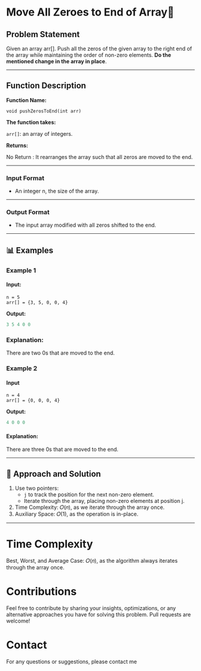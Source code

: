 # Move All Zeroes to End of Array🌟

## Problem Statement

Given an array arr[]. Push all the zeros of the given array to the right end of the array while maintaining the order of non-zero elements. **Do the mentioned change in the array in place**.

---

## Function Description

**Function Name:**

```
void pushZerosToEnd(int arr)
```

**The function takes:**

`arr[]`: an array of integers.

**Returns:**

No Return : It rearranges the array such that all zeros are moved to the end.

---

### **Input Format**

- An integer n, the size of the array.

---

### **Output Format**

- The input array modified with all zeros shifted to the end.

---

## 📊 Examples

### Example 1

#### Input:

```
n = 5
arr[] = {3, 5, 0, 0, 4}

```

**Output:**

```java
3 5 4 0 0
```

### Explanation:

There are two 0s that are moved to the end.

### Example 2

#### Input

```
n = 4
arr[] = {0, 0, 0, 4}

```

**Output:**

```java
4 0 0 0
```

#### Explanation:

There are three 0s that are moved to the end.

---

## 🧠 Approach and Solution

1. Use two pointers:
   - `j` to track the position for the next non-zero element.
   - Iterate through the array, placing non-zero elements at position j.
2. Time Complexity: 𝑂(𝑛), as we iterate through the array once.
3. Auxiliary Space: 𝑂(1), as the operation is in-place.

---

# Time Complexity

Best, Worst, and Average Case: 𝑂(𝑛), as the algorithm always iterates through the array once.

# Contributions

Feel free to contribute by sharing your insights, optimizations, or any alternative approaches you have for solving this problem. Pull requests are welcome!

# Contact

For any questions or suggestions, please contact me
